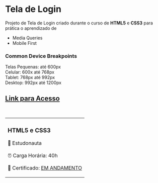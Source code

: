 <h1>Tela de Login</h1>

<p>Projeto de Tela de Login criado durante o curso de <strong>HTML5</strong> e <strong>CSS3</strong> para prática o aprendizado de <br>

-  Media Queries<br>
-  Mobile First<br>

<h3>Common Device Breakpoints</h3>

Telas Pequenas: até 600px<br>
Celular: 600x até 768px<br>
Tablet: 768px até 992px<br>
Desktop: 992px até 1200px<br>
<p> 

<h2><a href="https://yasminelima.github.io/projeto-login/" target="_blank">Link para Acesso</a></h2><br>

<table>
    <tr>
        <td>
        <h3>HTML5 e CSS3</h3>
        <p>🚀  Estudonauta <br><br> ⏰ Carga Horária: 40h<br><br> 📜 Certificado: <a href="https://www.estudonauta.com/curso/desenvolvimento-web-2020-html5css3-modulo-4-de-5/" target="_blank">EM ANDAMENTO</a></p>
        </td>
    </tr>
